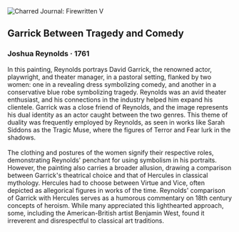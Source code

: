 <div class="artwork-of-the-day">
  <div class="container">
    <div class="img-wrapper">
      <img
        src="https://uploads4.wikiart.org/00375/images/joshua-reynolds/59184fbb667671ad0740f6606b75d5f9.png!Large.png"
        alt="Charred Journal: Firewritten V" />
    </div>
    <div class="artwork-detail">
      <div class="artwork-origin"> 
        <h2 class="artwork-name">Garrick Between Tragedy and Comedy</h2>
        <h3 class="artist">
          Joshua Reynolds
                    ·  1761
        </h3>
      </div>
      <p class="description">
        <span class="artwork-description-text ng-binding" ng-bind-html="viewModel.ArtworkOfTheDay.Description | unsafe">In this painting, Reynolds portrays David Garrick, the renowned actor, playwright, and theater manager, in a pastoral setting, flanked by two women: one in a revealing dress symbolizing comedy, and another in a conservative blue robe symbolizing tragedy. Reynolds was an avid theater enthusiast, and his connections in the industry helped him expand his clientele. Garrick was a close friend of Reynolds, and the image represents his dual identity as an actor caught between the two genres. This theme of duality was frequently employed by Reynolds, as seen in works like Sarah Siddons as the Tragic Muse, where the figures of Terror and Fear lurk in the shadows.<br><br>The clothing and postures of the women signify their respective roles, demonstrating Reynolds' penchant for using symbolism in his portraits. However, the painting also carries a broader allusion, drawing a comparison between Garrick's theatrical choice and that of Hercules in classical mythology. Hercules had to choose between Virtue and Vice, often depicted as allegorical figures in works of the time. Reynolds' comparison of Garrick with Hercules serves as a humorous commentary on 18th century concepts of heroism. While many appreciated this lighthearted approach, some, including the American-British artist Benjamin West, found it irreverent and disrespectful to classical art traditions.</span>
                        <div class="text-shadow-container" ng-show="showShadow" style=""></div>
      </p>
    </div>
  </div>

</div>
